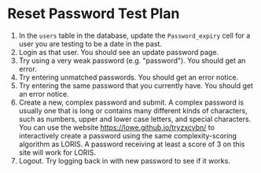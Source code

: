 # Reset Password Test Plan

1. In the `users` table in the database, update the `Password_expiry` cell for a user you are testing to be a date in the past.
2. Login as that user. You should see an update password page.
3. Try using a very weak password (e.g. "password"). You should get an error.
4. Try entering unmatched passwords. You should get an error notice.
5. Try entering the same password that you currently have. You should get an error notice.
6. Create a new, complex password and submit. A complex password is usually one that is long or contains many different kinds of characters,
    such as numbers, upper and lower case letters, and special characters.
    You can use the website https://lowe.github.io/tryzxcvbn/ to interactively create a password using the same complexity-scoring algorithm as LORIS. 
    A password receiving at least a score of 3 on this site will work for LORIS.
7. Logout. Try logging back in with new password to see if it works.

